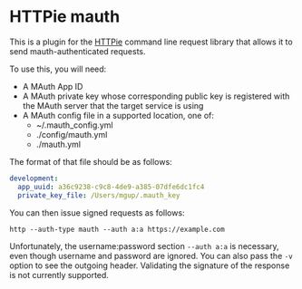 # HTTPie mauth

This is a plugin for the [HTTPie](https://github.com/jakubroztocil/httpie)
command line request library that allows it to send mauth-authenticated requests.

To use this, you will need:

* A MAuth App ID
* A MAuth private key whose corresponding public key is registered with the
MAuth server that the target service is using
* A MAuth config file in a supported location, one of:
    * ~/.mauth_config.yml
    * ./config/mauth.yml
    * ./mauth.yml

The format of that file should be as follows:

```yaml
development:
  app_uuid: a36c9238-c9c8-4de9-a385-07dfe6dc1fc4
  private_key_file: /Users/mgup/.mauth_key
```

You can then issue signed requests as follows:

`http --auth-type mauth --auth a:a https://example.com`

Unfortunately, the username:password section `--auth a:a` is necessary, even
though username and password are ignored. You can also pass the `-v` option
to see the outgoing header. Validating the signature of the response is not
currently supported.
